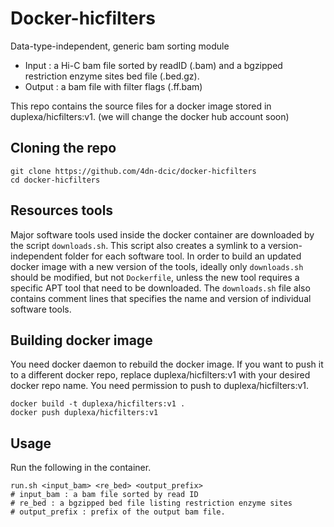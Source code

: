 # Docker-hicfilters


Data-type-independent, generic bam sorting module
* Input : a Hi-C bam file sorted by readID (.bam) and a bgzipped restriction enzyme sites bed file (.bed.gz).
* Output : a bam file with filter flags (.ff.bam)


This repo contains the source files for a docker image stored in duplexa/hicfilters:v1. (we will change the docker hub account soon)


## Cloning the repo
```
git clone https://github.com/4dn-dcic/docker-hicfilters
cd docker-hicfilters
```

## Resources tools
Major software tools used inside the docker container are downloaded by the script `downloads.sh`. This script also creates a symlink to a version-independent folder for each software tool. In order to build an updated docker image with a new version of the tools, ideally only `downloads.sh` should be modified, but not `Dockerfile`, unless the new tool requires a specific APT tool that need to be downloaded. 
The `downloads.sh` file also contains comment lines that specifies the name and version of individual software tools.


## Building docker image
You need docker daemon to rebuild the docker image. If you want to push it to a different docker repo, replace duplexa/hicfilters:v1 with your desired docker repo name. You need permission to push to duplexa/hicfilters:v1.
```
docker build -t duplexa/hicfilters:v1 .
docker push duplexa/hicfilters:v1
```

## Usage
Run the following in the container.
```
run.sh <input_bam> <re_bed> <output_prefix>
# input_bam : a bam file sorted by read ID
# re_bed : a bgzipped bed file listing restriction enzyme sites
# output_prefix : prefix of the output bam file.
```
